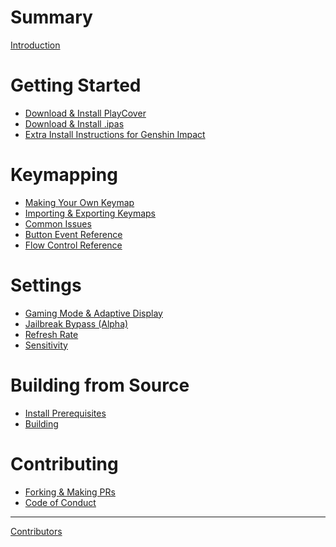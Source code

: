 # Summary

[Introduction](./Introduction.md)

# Getting Started
- [Download & Install PlayCover](./getting_started/DownloadPlayCover.md)
- [Download & Install .ipas](./getting_started/DownloadIPA.md)
- [Extra Install Instructions for Genshin Impact](./getting_started/GenshinInstall.md)

# Keymapping
- [Making Your Own Keymap]()
- [Importing & Exporting Keymaps]()
- [Common Issues]()
- [Button Event Reference]()
- [Flow Control Reference]()

# Settings
- [Gaming Mode & Adaptive Display]()
- [Jailbreak Bypass (Alpha)]()
- [Refresh Rate]()
- [Sensitivity]()

# Building from Source
- [Install Prerequisites]()
- [Building]()

# Contributing
- [Forking & Making PRs]()
- [Code of Conduct]()

---

[Contributors]()

